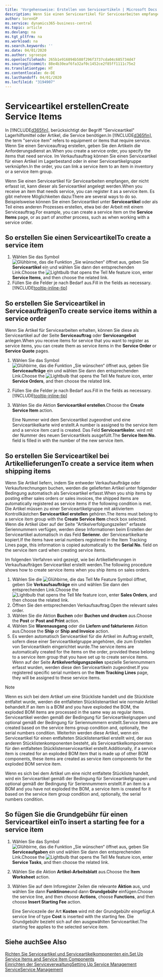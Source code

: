 ```yaml
---
title: 'Vorgehensweise: Erstellen von Serviceartikeln | Microsoft Docs'
description: Wenn Sie einen Serviceartikel für Servicearbeiten empfangen, der nicht erfasst ist, kann dieser als Serviceartikel angelegt werden.
author: SorenGP
ms.service: dynamics365-business-central
ms.topic: article
ms.devlang: na
ms.tgt_pltfrm: na
ms.workload: na
ms.search.keywords: ''
ms.date: 04/01/2020
ms.author: sgroespe
ms.openlocfilehash: 265b1e916894b588f296f3737cda04c685734d47
ms.sourcegitcommit: 88e4b30eaf6fa32af0c1452ce2f85ff1111c75e2
ms.translationtype: HT
ms.contentlocale: de-DE
ms.lasthandoff: 04/01/2020
ms.locfileid: "3194907"
---
```

# <a name="create-service-items"></a><span data-ttu-id="48f65-103">Serviceartikel erstellen</span><span class="sxs-lookup"><span data-stu-id="48f65-103">Create Service Items</span></span>
<span data-ttu-id="48f65-104">In [!INCLUDE[d365fin](includes/d365fin_md.md)], berücksichtigt der Begriff "Serviceartikel" Lagerhilfsmittel oder Artikel, die Service benötigen.</span><span class="sxs-lookup"><span data-stu-id="48f65-104">In [!INCLUDE[d365fin](includes/d365fin_md.md)], the term "service item" refers to equipment or items that require service.</span></span> <span data-ttu-id="48f65-105">Wenn Sie einen Serviceauftrag erstellen, geben Sie den Artikeln die Anforderungsdienst an.</span><span class="sxs-lookup"><span data-stu-id="48f65-105">When you create a service order, you specify the items that need service.</span></span> <span data-ttu-id="48f65-106">Im Verkaufsauftrag können Sie einen Serviceartikel für einen Artikel im Lagerbestand oder in einer Serviceartikelgruppe verknüpfen.</span><span class="sxs-lookup"><span data-stu-id="48f65-106">In the order, you can link a service item to an item in inventory or a service item group.</span></span>    

<span data-ttu-id="48f65-107">Wenn Sie einen Serviceartikel für Servicearbeiten empfangen, der nicht erfasst ist, kann dieser als Serviceartikel angelegt werden.</span><span class="sxs-lookup"><span data-stu-id="48f65-107">When you receive an item that needs service, you can register it as a service item.</span></span> <span data-ttu-id="48f65-108">Es gibt mehrere Möglichkeiten dazu:</span><span class="sxs-lookup"><span data-stu-id="48f65-108">There are several ways to do so.</span></span> <span data-ttu-id="48f65-109">Beispielsweise können Sie einen Serviceartikel unter **Serviceartikel** oder als Teil eines anderen Prozesses erstellen, etwa bei der Arbeit mit einem Serviceauftrag.</span><span class="sxs-lookup"><span data-stu-id="48f65-109">For example, you can create a service item on the **Service Items** page, or as part of another process, such as when working with a service order.</span></span>   

## <a name="to-create-a-service-item"></a><span data-ttu-id="48f65-110">So erstellen Sie einen Serviceartikel</span><span class="sxs-lookup"><span data-stu-id="48f65-110">To create a service item</span></span>  
1. <span data-ttu-id="48f65-111">Wählen Sie das Symbol ![Glühbirne, das die Funktion „Sie wünschen“ öffnet](media/ui-search/search_small.png "Was möchten Sie tun?") aus, geben Sie **Serviceartikel** ein und wählen Sie dann den entsprechenden Link.</span><span class="sxs-lookup"><span data-stu-id="48f65-111">Choose the ![Lightbulb that opens the Tell Me feature](media/ui-search/search_small.png "Tell me what you want to do") icon, enter **Service Items**, and then choose the related link.</span></span>
2. <span data-ttu-id="48f65-112">Füllen Sie die Felder je nach Bedarf aus.</span><span class="sxs-lookup"><span data-stu-id="48f65-112">Fill in the fields as necessary.</span></span> [!INCLUDE[tooltip-inline-tip](includes/tooltip-inline-tip_md.md)]  

## <a name="to-create-service-items-within-a-service-order"></a><span data-ttu-id="48f65-113">So erstellen Sie Serviceartikel in Serviceaufträgen</span><span class="sxs-lookup"><span data-stu-id="48f65-113">To create service items within a service order</span></span>  
<span data-ttu-id="48f65-114">Wenn Sie Artikel für Servicearbeiten erhalten, können Sie diese als Serviceartikel auf der Seite **Serviceauftrag** oder **Serviceangebot** anlegen.</span><span class="sxs-lookup"><span data-stu-id="48f65-114">When you receive items for service that you want to register as service items, you can create them as service items in the **Service Order** or **Service Quote** pages.</span></span>  

1. <span data-ttu-id="48f65-115">Wählen Sie das Symbol ![Glühbirne, das die Funktion „Sie wünschen“ öffnet](media/ui-search/search_small.png "Was möchten Sie tun?") aus, geben Sie **Serviceaufträge** ein und wählen Sie dann den entsprechenden Link.</span><span class="sxs-lookup"><span data-stu-id="48f65-115">Choose the ![Lightbulb that opens the Tell Me feature](media/ui-search/search_small.png "Tell me what you want to do") icon, enter **Service Orders**, and then choose the related link.</span></span>  
2. <span data-ttu-id="48f65-116">Füllen Sie die Felder je nach Bedarf aus.</span><span class="sxs-lookup"><span data-stu-id="48f65-116">Fill in the fields as necessary.</span></span> [!INCLUDE[tooltip-inline-tip](includes/tooltip-inline-tip_md.md)]  
3. <span data-ttu-id="48f65-117">Wählen Sie die Aktion **Serviceartikel erstellen**.</span><span class="sxs-lookup"><span data-stu-id="48f65-117">Choose the **Create Service Item** action.</span></span>  

    <span data-ttu-id="48f65-118">Eine Nummer wird dem Serviceartikel zugeordnet und eine Serviceartikelkarte wird erstellt.</span><span class="sxs-lookup"><span data-stu-id="48f65-118">A number is assigned to the service item and a service item card is created.</span></span> <span data-ttu-id="48f65-119">Das Feld **Serviceartikelnr.** wird mit der Nummer des neuen Serviceartikels ausgefüllt.</span><span class="sxs-lookup"><span data-stu-id="48f65-119">The **Service Item No.** field is filled in with the number of the new service item.</span></span>

## <a name="to-create-a-service-item-when-shipping-items"></a><span data-ttu-id="48f65-120">So erstellen Sie Serviceartikel bei Artikellieferungen</span><span class="sxs-lookup"><span data-stu-id="48f65-120">To create a service item when shipping items</span></span>  
<span data-ttu-id="48f65-121">Wenn Sie Artikel liefern, indem Sie entweder Verkaufsaufträge oder Verkaufsrechnungen buchen, werden die gelieferten Artikel unter folgender Bedingung automatisch als Serviceartikel erfasst.</span><span class="sxs-lookup"><span data-stu-id="48f65-121">When you ship items by posting either sales orders or sales invoices, the shipped items are automatically registered as service items if the following condition is met.</span></span> <span data-ttu-id="48f65-122">Die Artikel müssen zu einer Serviceartikelgruppe mit aktiviertem Kontrollkästchen **Serviceartikel erstellen** gehören.</span><span class="sxs-lookup"><span data-stu-id="48f65-122">The items must belong to a service item group with the **Create Service Item** check box selected.</span></span> <span data-ttu-id="48f65-123">Wenn die Artikel über auf der Seite "Artikelverfolgungszeilen" erfasste Seriennummern verfügen, werden diese Informationen beim Erstellen der Serviceartikel automatisch in das Feld **Seriennr.** der Serviceartikelkarte kopiert.</span><span class="sxs-lookup"><span data-stu-id="48f65-123">If the items have serial numbers registered in the Item Tracking Lines page, this information is copied automatically to the **Serial No.** field on the service item card when creating service items.</span></span>  

<span data-ttu-id="48f65-124">Im folgenden Verfahren wird gezeigt, wie bei Artikellieferungen in Verkaufsaufträgen Serviceartikel erstellt werden.</span><span class="sxs-lookup"><span data-stu-id="48f65-124">The following procedure shows how to create service items when you ship items on sales orders.</span></span>  

1. <span data-ttu-id="48f65-125">Wählen Sie die ![Glühbirne, die das Tell Me Feature](media/ui-search/search_small.png "Was möchten Sie tun?") Symbol öffnet, geben Sie **Verkaufsaufträge** ein und wählen Sie dann den entsprechenden Link.</span><span class="sxs-lookup"><span data-stu-id="48f65-125">Choose the ![Lightbulb that opens the Tell Me feature](media/ui-search/search_small.png "Tell me what you want to do") icon, enter **Sales Orders**, and then choose the related link.</span></span>  
2. <span data-ttu-id="48f65-126">Öffnen Sie den entsprechenden Verkaufsauftrag.</span><span class="sxs-lookup"><span data-stu-id="48f65-126">Open the relevant sales order.</span></span>  
3. <span data-ttu-id="48f65-127">Wählen Sie die Aktion **Buchen** oder **Buchen und drucken** aus.</span><span class="sxs-lookup"><span data-stu-id="48f65-127">Choose the **Post** or **Post and Print** action.</span></span>  
4. <span data-ttu-id="48f65-128">Wählen Sie **Warenausgang** oder die **Liefern und fakturieren** Aktion aus.</span><span class="sxs-lookup"><span data-stu-id="48f65-128">Choose the **Ship** or **Ship and Invoice** action.</span></span>  
5. <span data-ttu-id="48f65-129">Es werden automatisch Serviceartikel für die Artikel im Auftrag erstellt, sofern diese einer Serviceartikelgruppe angehören, die zum Erstellen von Serviceartikeln eingerichtet wurde.</span><span class="sxs-lookup"><span data-stu-id="48f65-129">The service items are automatically created for the items on the order, provided these belong to a service item group that you have set up to create service items.</span></span> <span data-ttu-id="48f65-130">Wenn auf der Seite **Artikelverfolgungszeilen** spezielle Seriennummern erfasst wurden, werden diese den Serviceartikeln zugeordnet.</span><span class="sxs-lookup"><span data-stu-id="48f65-130">If you registered specific serial numbers on the **Item Tracking Lines** page, they will be assigned to these service items.</span></span>  

> [!NOTE]  
>  <span data-ttu-id="48f65-131">Wenn es sich bei dem Artikel um eine Stückliste handelt und die Stückliste entfaltet wurde, werden die entfalteten Stücklistenartikel wie normale Artikel behandelt.</span><span class="sxs-lookup"><span data-stu-id="48f65-131">If an item is a BOM and you have exploded the BOM, the exploded BOM items are processed in the same way as regular items.</span></span> <span data-ttu-id="48f65-132">Serviceartikel werden gemäß der Bedingung für Serviceartikelgruppen und optional gemäß der Bedingung für Seriennummern erstellt.</span><span class="sxs-lookup"><span data-stu-id="48f65-132">Service items are created based on the service items group condition and, optionally, the serial numbers condition.</span></span> <span data-ttu-id="48f65-133">Weiterhin werden diese Artikel, wenn ein Serviceartikel für einen entfalteten Stücklistenartikel erstellt wird, der aus anderen Stücklistenkomponenten besteht, als Serviceartikelkomponenten für den entfalteten Stücklistenserviceartikel erstellt.</span><span class="sxs-lookup"><span data-stu-id="48f65-133">Additionally, if a service item is created for an exploded BOM item that is made up of other BOM components, these items are created as service item components for the exploded BOM service item.</span></span>  
>   
>  <span data-ttu-id="48f65-134">Wenn es sich bei dem Artikel um eine nicht entfaltete Stückliste handelt, wird ein Serviceartikel gemäß der Bedingung für Serviceartikelgruppen und optional gemäß der Bedingung für Seriennummern erstellt.</span><span class="sxs-lookup"><span data-stu-id="48f65-134">If an item is a BOM and you have not exploded the BOM, a service item is created for it based on the service item group condition and, optionally, the serial numbers condition.</span></span>  

## <a name="to-insert-a-starting-fee-for-a-service-item"></a><span data-ttu-id="48f65-135">So fügen Sie die Grundgebühr für einen Serviceartikel ein</span><span class="sxs-lookup"><span data-stu-id="48f65-135">To insert a starting fee for a service item</span></span>
1. <span data-ttu-id="48f65-136">Wählen Sie das Symbol ![Glühbirne, das die Funktion „Sie wünschen“ öffnet](media/ui-search/search_small.png "Tell Me-Funktion") aus, geben Sie **Serviceaufgaben** ein und wählen Sie dann den entsprechenden Link.</span><span class="sxs-lookup"><span data-stu-id="48f65-136">Choose the ![Lightbulb that opens the Tell Me feature](media/ui-search/search_small.png "Tell me what you want to do") icon, enter **Service Tasks**, and then choose the related link.</span></span>
2. <span data-ttu-id="48f65-137">Wählen Sie die Aktion **Artikel-Arbeitsblatt** aus.</span><span class="sxs-lookup"><span data-stu-id="48f65-137">Choose the **Item Worksheet** action.</span></span>
3. <span data-ttu-id="48f65-138">Wählen Sie auf dem Inforegister Zeilen die relevante **Aktion** aus, und wählen Sie dann **Funktinone**und dann **Grundgebühr** einfügen.</span><span class="sxs-lookup"><span data-stu-id="48f65-138">Choose the service line, and then choose **Actions**, choose **Functions**, and then choose **Insert Starting Fee** action.</span></span>  

    <span data-ttu-id="48f65-139">Eine Servicezeile der Art **Kosten** wird mit der Grundgebühr eingefügt.</span><span class="sxs-lookup"><span data-stu-id="48f65-139">A service line of type **Cost** is inserted with the starting fee.</span></span> <span data-ttu-id="48f65-140">Die Grundgebühr bezieht sich auf den ausgewählten Serviceartikel.</span><span class="sxs-lookup"><span data-stu-id="48f65-140">The starting fee applies to the selected service item.</span></span>

## <a name="see-also"></a><span data-ttu-id="48f65-141">Siehe auch</span><span class="sxs-lookup"><span data-stu-id="48f65-141">See Also</span></span>  
[<span data-ttu-id="48f65-142">Richten Sie Serviceartikel und Serviceartikelkomponenten ein.</span><span class="sxs-lookup"><span data-stu-id="48f65-142">Set Up Service Items and Service Item Components</span></span>](service-how-setup-service-items.md)  
[<span data-ttu-id="48f65-143">Einrichten der Serviceverwaltung</span><span class="sxs-lookup"><span data-stu-id="48f65-143">Setting Up Service Management</span></span>](service-setup-service.md)  
[<span data-ttu-id="48f65-144">Service</span><span class="sxs-lookup"><span data-stu-id="48f65-144">Service Management</span></span>](service-service.md)  
